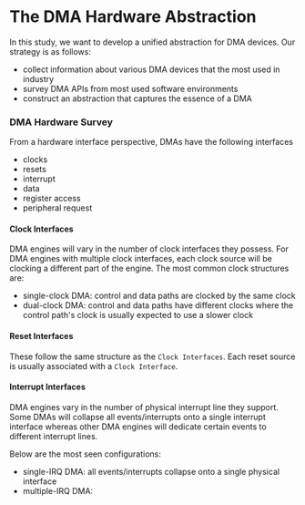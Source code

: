 # The DMA Hardware Abstraction

In this study, we want to develop a unified abstraction for DMA devices.
Our strategy is as follows:
- collect information about various DMA devices that the most used in industry
- survey DMA APIs from most used software environments
- construct an abstraction that captures the essence of a DMA

### DMA Hardware Survey

From a hardware interface perspective, DMAs have the following interfaces

- clocks
- resets
- interrupt
- data
- register access
- peripheral request

#### Clock Interfaces

DMA engines will vary in the number of clock interfaces they possess. For DMA engines with multiple clock interfaces, each clock source will be clocking a different part of the engine.
The most common clock structures are:
- single-clock DMA: control and data paths are clocked by the same clock
- dual-clock DMA: control and data paths have different clocks where the control path's clock is usually expected to use a slower clock

#### Reset Interfaces

These follow the same structure as the `Clock Interfaces`. Each reset source is usually associated with a `Clock Interface`.

#### Interrupt Interfaces

DMA engines vary in the number of physical interrupt line they support. Some DMAs will collapse all events/interrupts onto a single interrupt interface whereas other DMA engines will dedicate certain events to different interrupt lines.

Below are the most seen configurations:
- single-IRQ DMA: all events/interrupts collapse onto a single physical interface
- multiple-IRQ DMA:
